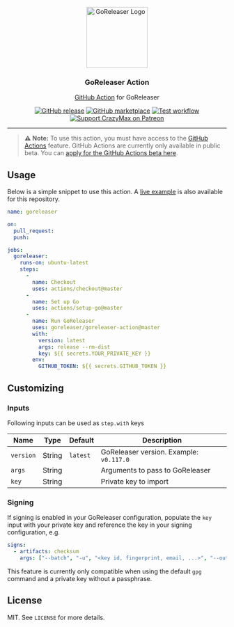 <p align="center">
  <img alt="GoReleaser Logo" src="https://avatars2.githubusercontent.com/u/24697112?v=3&s=200" height="140" />
  <h3 align="center">GoReleaser Action</h3>
  <p align="center"><a href="https://github.com/features/actions">GitHub Action</a> for GoReleaser</p>
  <p align="center">
    <a href="https://github.com/goreleaser/goreleaser-action/releases/latest"><img alt="GitHub release" src="https://img.shields.io/github/release/goreleaser/goreleaser-action.svg?logo=github&style=flat-square"></a>
    <a href="https://github.com/marketplace/actions/goreleaser-action"><img alt="GitHub marketplace" src="https://img.shields.io/badge/marketplace-goreleaser--action-blue?logo=github&style=flat-square"></a>
    <a href="https://github.com/goreleaser/goreleaser-action/actions"><img alt="Test workflow" src="https://github.com/goreleaser/goreleaser-action/workflows/test/badge.svg"></a>
    <a href="https://www.patreon.com/crazymax"><img alt="Support CrazyMax on Patreon" src="https://img.shields.io/badge/crazymax-patreon-f96854.svg?logo=patreon&style=flat-square"></a>
  </p>
</p>

---

> **:warning: Note:** To use this action, you must have access to the [GitHub Actions](https://github.com/features/actions) feature. GitHub Actions are currently only available in public beta. You can [apply for the GitHub Actions beta here](https://github.com/features/actions/signup/).

## Usage

Below is a simple snippet to use this action. A [live example](https://github.com/goreleaser/goreleaser-action/actions) is also available for this repository.

```yaml
name: goreleaser

on:
  pull_request:
  push:

jobs:
  goreleaser:
    runs-on: ubuntu-latest
    steps:
      -
        name: Checkout
        uses: actions/checkout@master
      -
        name: Set up Go
        uses: actions/setup-go@master
      -
        name: Run GoReleaser
        uses: goreleaser/goreleaser-action@master
        with:
          version: latest
          args: release --rm-dist
          key: ${{ secrets.YOUR_PRIVATE_KEY }}
        env:
          GITHUB_TOKEN: ${{ secrets.GITHUB_TOKEN }}
```

## Customizing

### Inputs

Following inputs can be used as `step.with` keys

| Name          | Type    | Default   | Description                              |
|---------------|---------|-----------|------------------------------------------|
| `version`     | String  | `latest`  | GoReleaser version. Example: `v0.117.0`  |
| `args`        | String  |           | Arguments to pass to GoReleaser          |
| `key`         | String  |           | Private key to import                    |

### Signing

If signing is enabled in your GoReleaser configuration, populate the `key` input with your private key
and reference the key in your signing configuration, e.g.

```yaml
signs:
  - artifacts: checksum
    args: ["--batch", "-u", "<key id, fingerprint, email, ...>", "--output", "${signature}", "--detach-sign", "${artifact}"]
```

This feature is currently only compatible when using the default `gpg` command and a private key without a passphrase.

## License

MIT. See `LICENSE` for more details.

